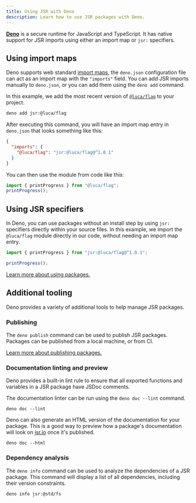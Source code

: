```yaml
---
title: Using JSR with Deno
description: Learn how to use JSR packages with Deno.
---
```


[**Deno**](https://deno.com) is a secure runtime for JavaScript and TypeScript.
It has native support for JSR imports using either an import map or `jsr:`
specifiers.

## Using import maps

Deno supports web standard
[import maps](https://docs.deno.com/runtime/manual/basics/import_maps), the
`deno.json` configuration file can act as an import map with the `"imports"`
field. You can add JSR imports manually to `deno.json`, or you can add them
using the `deno add` command.

In this example, we add the most recent version of
[`@luca/flag`](https://jsr.io/@luca/flag) to your project.

```bash
deno add jsr:@luca/flag
```

After executing this command, you will have an import map entry in `deno.json`
that looks something like this:

```json
{
  "imports": {
    "@luca/flag": "jsr:@luca/flag@^1.0.1"
  }
}
```

You can then use the module from code like this:

```ts
import { printProgress } from "@luca/flag";
printProgress();
```

## Using JSR specifiers

In Deno, you can use packages without an install step by using `jsr:` specifiers
directly within your source files. In this example, we import the `@luca/flag`
module directly in our code, without needing an import map entry.

```ts
import { printProgress } from "jsr:@luca/flag@^1.0.1";

printProgress();
```

[Learn more about using packages.](/docs/using-packages)

## Additional tooling

Deno provides a variety of additional tools to help manage JSR packages.

### Publishing

The `deno publish` command can be used to publish JSR packages. Packages can be
published from a local machine, or from CI.

[Learn more about publishing packages.](/docs/publishing-packages)

### Documentation linting and preview

Deno provides a built-in lint rule to ensure that all exported functions and
variables in a JSR package have JSDoc comments.

The documentation linter can be run using the `deno doc --lint` command.

```shell
deno doc --lint
```

Deno can also generate an HTML version of the documentation for your package.
This is a good way to preview how a package's documentation will look on
[jsr.io](https://jsr.io) once it's published.

```shell
deno doc --html
```

### Dependency analysis

The `deno info` command can be used to analyze the dependencies of a JSR
package. This command will display a list of all dependencies, including their
version constraints.

```shell
deno info jsr:@std/fs
```
